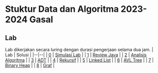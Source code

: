 # Stuktur Data dan Algoritma 2023-2024 Gasal						

## Lab
Lab dikerjakan secara luring dengan durasi pengerjaan selama dua jam.
| Lab | Solusi |
|--|--|
| [0](Lab%200/Simulasi%20Lab%20-%20Soal.pdf) | [Simulasi Lab](Lab%200/Lab0.java) |
| [1](Lab%201/Lab%201%20-%20Soal.pdf) | [Review Java](Lab%201/Lab1.java) |
| [2](Lab%202/Lab%202%20-%20Soal.pdf) | [Analisis Algoritma](Lab%202/Lab2.java) |
| [3](Lab%203/Lab%203%20-%20Soal.pdf) | [ADT](Lab%203/Lab3.java) |
| [4](Lab%204/Lab%204%20-%20Soal.pdf) | [Rekursif](Lab%204/Lab4.java) |
| [5](Lab%205/Lab%205%20-%20Soal.pdf) | [Linked List](Lab%205/Lab5.java) |
| [6](Lab%206/Lab%206%20-%20Soal.pdf) | [AVL Tree](Lab%206/Lab6.java) |
| [7](Lab%207/Lab%207%20-%20Soal.pdf) | [Binary Heap]() |
| [8](Lab%208/Lab%208%20-%20Soal.pdf) | [Graf](Lab%208/Lab8.java) |